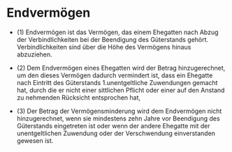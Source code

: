 # Endvermögen

- (1) Endvermögen ist das Vermögen, das einem Ehegatten nach Abzug der Verbindlichkeiten bei der Beendigung des Güterstands gehört. Verbindlichkeiten sind über die Höhe des Vermögens hinaus abzuziehen.

- (2) Dem Endvermögen eines Ehegatten wird der Betrag hinzugerechnet, um den dieses Vermögen dadurch vermindert ist, dass ein Ehegatte nach Eintritt des Güterstands 1.unentgeltliche Zuwendungen gemacht hat, durch die er nicht einer sittlichen Pflicht oder einer auf den Anstand zu nehmenden Rücksicht entsprochen hat,

- (3) Der Betrag der Vermögensminderung wird dem Endvermögen nicht hinzugerechnet, wenn sie mindestens zehn Jahre vor Beendigung des Güterstands eingetreten ist oder wenn der andere Ehegatte mit der unentgeltlichen Zuwendung oder der Verschwendung einverstanden gewesen ist.

